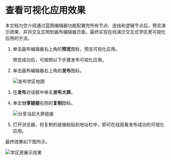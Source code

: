 # 查看可视化应用效果

本文档为您介绍通过蓝图编辑器功能配置完所有节点、连线和逻辑节点后，预览演示效果，并将交互应用到画布编辑器页面，最终实现在线演示交互式学区房可视化应用的方法。

1.  单击画布编辑器右上角的**预览**图标，预览可视化应用。

    预览成功后，可按照以下步骤发布可视化应用。

2.  单击画布编辑器右上角的**发布**图标。

    ![发布学区地图](https://static-aliyun-doc.oss-accelerate.aliyuncs.com/assets/img/zh-CN/2042839061/p135902.png)

3.  在**发布**对话框中单击**发布大屏**。

4.  单击**分享链接**右侧的**复制**图标。

    ![分享当前大屏链接](https://static-aliyun-doc.oss-accelerate.aliyuncs.com/assets/img/zh-CN/5325446061/p9453.png)

5.  打开浏览器，将复制的链接粘贴到地址栏中，即可在线观看发布成功的可视化应用。


最终效果如下图所示。

![学区房展示效果](https://static-aliyun-doc.oss-accelerate.aliyuncs.com/assets/img/zh-CN/5737716951/p54484.gif)


